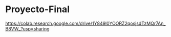 # Proyecto-Final
https://colab.research.google.com/drive/1Y849l0YOORZ2qosjsdTzMQr7An_B8VW_?usp=sharing
